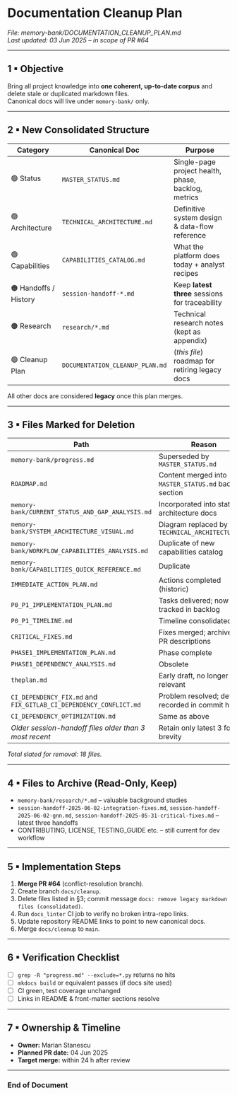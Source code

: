 # Documentation Cleanup Plan  
_File: memory-bank/DOCUMENTATION_CLEANUP_PLAN.md_  
_Last updated: 03 Jun 2025 – in scope of PR #64_

---

## 1 ▪ Objective
Bring all project knowledge into **one coherent, up-to-date corpus** and delete stale or duplicated markdown files.  
Canonical docs will live under `memory-bank/` only.

---

## 2 ▪ New Consolidated Structure

| Category | Canonical Doc | Purpose |
|----------|---------------|---------|
| 🟢 Status | `MASTER_STATUS.md` | Single-page project health, phase, backlog, metrics |
| 🟢 Architecture | `TECHNICAL_ARCHITECTURE.md` | Definitive system design & data-flow reference |
| 🟢 Capabilities | `CAPABILITIES_CATALOG.md` | What the platform does today + analyst recipes |
| 🟠 Handoffs / History | `session-handoff-*.md` | Keep **latest three** sessions for traceability |
| 🟠 Research | `research/*.md` | Technical research notes (kept as appendix) |
| 🟢 Cleanup Plan | `DOCUMENTATION_CLEANUP_PLAN.md` | (_this file_) roadmap for retiring legacy docs |

All other docs are considered **legacy** once this plan merges.

---

## 3 ▪ Files Marked for Deletion

| Path | Reason |
|------|--------|
| `memory-bank/progress.md` | Superseded by `MASTER_STATUS.md` |
| `ROADMAP.md` | Content merged into `MASTER_STATUS.md` backlog section |
| `memory-bank/CURRENT_STATUS_AND_GAP_ANALYSIS.md` | Incorporated into status & architecture docs |
| `memory-bank/SYSTEM_ARCHITECTURE_VISUAL.md` | Diagram replaced by §1 in `TECHNICAL_ARCHITECTURE.md` |
| `memory-bank/WORKFLOW_CAPABILITIES_ANALYSIS.md` | Duplicate of new capabilities catalog |
| `memory-bank/CAPABILITIES_QUICK_REFERENCE.md` | Duplicate |
| `IMMEDIATE_ACTION_PLAN.md` | Actions completed (historic) |
| `P0_P1_IMPLEMENTATION_PLAN.md` | Tasks delivered; now tracked in backlog |
| `P0_P1_TIMELINE.md` | Timeline consolidated |
| `CRITICAL_FIXES.md` | Fixes merged; archived via PR descriptions |
| `PHASE1_IMPLEMENTATION_PLAN.md` | Phase complete |
| `PHASE1_DEPENDENCY_ANALYSIS.md` | Obsolete |
| `theplan.md` | Early draft, no longer relevant |
| `CI_DEPENDENCY_FIX.md` and `FIX_GITLAB_CI_DEPENDENCY_CONFLICT.md` | Problem resolved; details recorded in commit history |
| `CI_DEPENDENCY_OPTIMIZATION.md` | Same as above |
| _Older session-handoff files older than 3 most recent_ | Retain only latest 3 for brevity |

_Total slated for removal: 18 files._

---

## 4 ▪ Files to Archive (Read-Only, Keep)

* `memory-bank/research/*.md` – valuable background studies  
* `session-handoff-2025-06-02-integration-fixes.md`, `session-handoff-2025-06-02-gnn.md`, `session-handoff-2025-05-31-critical-fixes.md` – latest three handoffs  
* CONTRIBUTING, LICENSE, TESTING_GUIDE etc. – still current for dev workflow

---

## 5 ▪ Implementation Steps

1. **Merge PR #64** (conflict-resolution branch).  
2. Create branch `docs/cleanup`.  
3. Delete files listed in §3; commit message `docs: remove legacy markdown files (consolidated)`.  
4. Run `docs_linter` CI job to verify no broken intra-repo links.  
5. Update repository README links to point to new canonical docs.  
6. Merge `docs/cleanup` to `main`.

---

## 6 ▪ Verification Checklist

- [ ] `grep -R "progress.md" --exclude=*.py` returns no hits  
- [ ] `mkdocs build` or equivalent passes (if docs site used)  
- [ ] CI green, test coverage unchanged  
- [ ] Links in README & front-matter sections resolve

---

## 7 ▪ Ownership & Timeline

* **Owner:** Marian Stanescu  
* **Planned PR date:** 04 Jun 2025  
* **Target merge:** within 24 h after review

---

### End of Document
